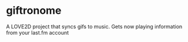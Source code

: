# giftronome

A LOVE2D project that syncs gifs to music. Gets now playing information from your last.fm account